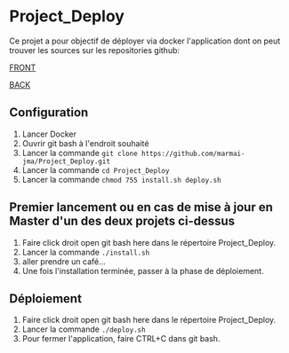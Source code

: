 # Project_Deploy
Ce projet a pour objectif de déployer via docker l'application dont on peut trouver les sources sur les repositories github:

[FRONT](https://github.com/marmai-jma/Project_Front)

[BACK](https://github.com/marmai-jma/Project_Back)

## Configuration
1. Lancer Docker
2. Ouvrir git bash à l'endroit souhaité
3. Lancer la commande `git clone https://github.com/marmai-jma/Project_Deploy.git`
4. Lancer la commande `cd Project_Deploy` 
5. Lancer la commande `chmod 755 install.sh deploy.sh`

## Premier lancement ou en cas de mise à jour en Master d'un des deux projets ci-dessus
1. Faire click droit open git bash here dans le répertoire Project_Deploy.
2. Lancer la commande `./install.sh`
3. aller prendre un café...
4. Une fois l'installation terminée, passer à la phase de déploiement. 

## Déploiement
1. Faire click droit open git bash here dans le répertoire Project_Deploy.
2. Lancer la commande `./deploy.sh`
3. Pour fermer l'application, faire CTRL+C dans git bash.
